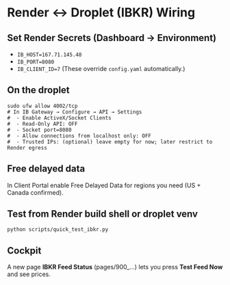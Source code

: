# Render ↔ Droplet (IBKR) Wiring

## Set Render Secrets (Dashboard → Environment)
- `IB_HOST=167.71.145.48`
- `IB_PORT=8080`
- `IB_CLIENT_ID=7`
(These override `config.yaml` automatically.)

## On the droplet
```
sudo ufw allow 4002/tcp
# In IB Gateway → Configure → API → Settings
#  - Enable ActiveX/Socket Clients
#  - Read-Only API: OFF
#  - Socket port=8080
#  - Allow connections from localhost only: OFF
#  - Trusted IPs: (optional) leave empty for now; later restrict to Render egress
```

## Free delayed data
In Client Portal enable Free Delayed Data for regions you need (US + Canada confirmed).

## Test from Render build shell or droplet venv
```
python scripts/quick_test_ibkr.py
```

## Cockpit
A new page **IBKR Feed Status** (pages/900_...) lets you press **Test Feed Now** and see prices.

